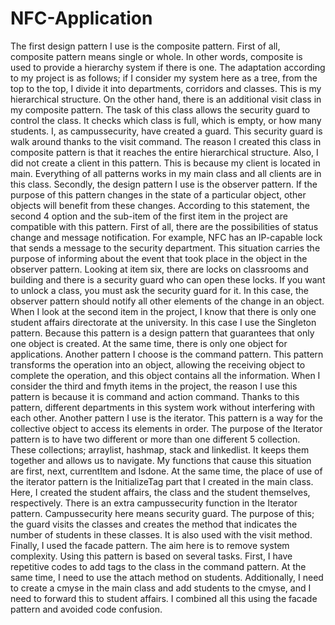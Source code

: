# NFC-Application
The first design pattern I use is the composite pattern. First of all, composite pattern means single or whole. In other words, composite is used to provide a hierarchy system if there is one. The adaptation according to my project is as follows; if I consider my system here as a tree, from the top to the top, I divide it into departments, corridors and classes. This is my hierarchical structure. On the other hand, there is an additional visit class in my composite pattern. The task of this class allows the security guard to control the class. It checks which class is full, which is empty, or how many students. I, as campussecurity, have created a guard. This security guard is walk around thanks to the visit command. The reason I created this class in composite pattern is that it reaches the entire hierarchical structure. Also, I did not create a client in this pattern. This is because my client is located in main. Everything of all patterns works in my main class and all clients are in this class. Secondly, the design pattern I use is the observer pattern. If the purpose of this pattern changes in the state of a particular object, other objects will benefit from these changes. According to this statement, the second 4 option and the sub-item of the first item in the project are compatible with this pattern. First of all, there are the possibilities of status change and message notification. For example, NFC has an IP-capable lock that sends a message to the security department. This situation carries the purpose of informing about the event that took place in the object in the observer pattern. Looking at item six, there are locks on classrooms and building and there is a security guard who can open these locks. If you want to unlock a class, you must ask the security guard for it. In this case, the observer pattern should notify all other elements of the change in an object. When I look at the second item in the project, I know that there is only one student affairs directorate at the university. In this case I use the Singleton pattern. Because this pattern is a design pattern that guarantees that only one object is created. At the same time, there is only one object for applications. Another pattern I choose is the command pattern. This pattern transforms the operation into an object, allowing the receiving object to complete the operation, and this object contains all the information. When I consider the third and fmyth items in the project, the reason I use this pattern is because it is command and action command. Thanks to this pattern, different departments in this system work without interfering with each other. Another pattern I use is the iterator. This pattern is a way for the collective object to access its elements in order. The purpose of the Iterator pattern is to have two different or more than one different 5 collection. These collections; arraylist, hashmap, stack and linkedlist. It keeps them together and allows us to navigate. My functions that cause this situation are first, next, currentItem and Isdone. At the same time, the place of use of the iterator pattern is the InitializeTag part that I created in the main class. Here, I created the student affairs, the class and the student themselves, respectively. There is an extra campussecurity function in the Iterator pattern. Campussecurity here means security guard. The purpose of this; the guard visits the classes and creates the method that indicates the number of students in these classes. It is also used with the visit method. Finally, I used the facade pattern. The aim here is to remove system complexity. Using this pattern is based on several tasks. First, I have repetitive codes to add tags to the class in the command pattern. At the same time, I need to use the attach method on students. Additionally, I need to create a cmyse in the main class and add students to the cmyse, and I need to forward this to student affairs. I combined all this using the facade pattern and avoided code confusion.
